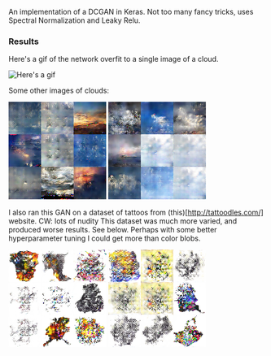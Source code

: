 An implementation of a DCGAN in Keras. Not too many fancy tricks, uses Spectral Normalization and Leaky Relu. 

### Results

Here's a gif of the network overfit to a single image of a cloud.

![Here's a gif](https://github.com/maxisawesome/keras_GAN/blob/master/imgs/gan.gif?raw=true)

Some other images of clouds: 

![cloud1](https://github.com/maxisawesome/keras_GAN/blob/master/imgs/epoch_521.png?raw=true)
![cloud2](https://github.com/maxisawesome/keras_GAN/blob/master/imgs/epoch_514.png?raw=true)

I also ran this GAN on a dataset of tattoos from (this)[http://tattoodles.com/] website. CW: lots of nudity
This dataset was much more varied, and produced worse results. See below. Perhaps with some better hyperparameter tuning I could get more than color blobs.

![tattoo1](https://github.com/maxisawesome/keras_GAN/blob/master/imgs/epoch_997.png?raw=true)
![tattoo2](https://github.com/maxisawesome/keras_GAN/blob/master/imgs/epoch_999.png?raw=true)

